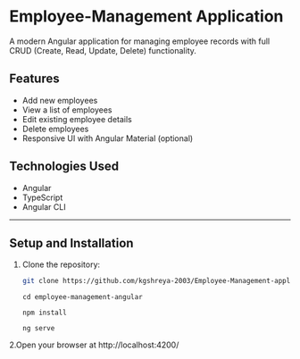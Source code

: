 # Employee-Management Application
A modern Angular application for managing employee records with full CRUD (Create, Read, Update, Delete) functionality.

## Features

- Add new employees  
- View a list of employees  
- Edit existing employee details  
- Delete employees  
- Responsive UI with Angular Material (optional)  

## Technologies Used

- Angular  
- TypeScript  
- Angular CLI    
---
## Setup and Installation

1. Clone the repository:  
   ```bash
   git clone https://github.com/kgshreya-2003/Employee-Management-application
   ```
   ```
   cd employee-management-angular
   ```
   ```
   npm install
   ```
   ```
   ng serve
   ```
2.Open your browser at http://localhost:4200/
